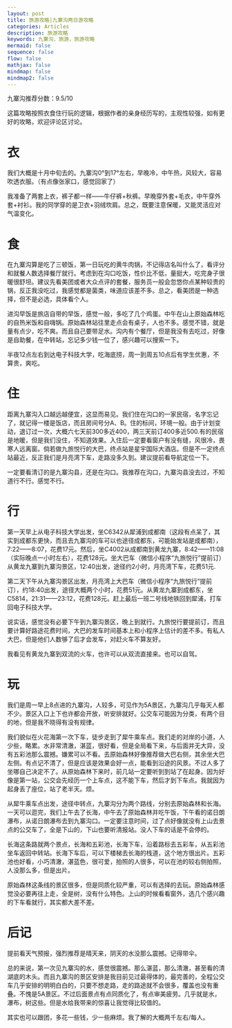 ```yaml
---
layout: post
title: 旅游攻略|九寨沟两日游攻略
categories: Articles
description: 旅游攻略
keywords: 九寨沟，旅游，旅游攻略
mermaid: false
sequence: false
flow: false
mathjax: false
mindmap: false
mindmap2: false
---
```

九寨沟推荐分数：9.5/10


这篇攻略按照衣食住行玩的逻辑，根据作者的亲身经历写的，主观性较强，如有更好的攻略，欢迎评论区讨论。


# 衣

我们大概是十月中旬去的。九寨沟0°到17°左右，早晚冷，中午热，风较大，容易吹透衣服。（有点像张家口，感觉回家了）

我准备了两套上衣，裤子都一样——牛仔裤+秋裤。早晚穿外套+毛衣，中午穿外套+衬衫。我的同学穿的是卫衣+羽绒坎肩。总之，既要注意保暖，又能灵活应对气温变化。


# 食
在九寨沟算是吃了三顿饭，第一日玩吃的黄牛肉锅，不记得店名叫什么了，看评分和就餐人数选择餐厅就行。考虑到在沟口吃饭，性价比不低，量挺大，吃完身子很暖很舒坦。建议先看美团或者大众点评的套餐，服务员一般会忽悠你点某种较贵的锅，反正我没吃过，我感觉都是菌类，味道应该差不多。总之，看美团是一种选择，但不是必选，具体看个人。

进沟早饭是旅店自带的早饭，感觉一般，多吃了几个鸡蛋。中午在山上原始森林吃的自热米饭和自嗨锅。原始森林站往里走点会有桌子，人也不多。感觉不错，就是量有点少，吃不爽。而且自己要带足水。沟内有个餐厅，但是我没有去吃过，好像是自助餐，在中转站，忘记多少钱一位了，感兴趣可以搜索一下。

半夜12点左右到达电子科技大学，吃海底捞，周一到周五10点后有学生优惠，不算贵，爽吃。

# 住
距离九寨沟入口越远越便宜，这显而易见。我们住在沟口的一家民宿，名字忘记了，就记得一楼是饭店，而且房间号分A、B。住的标间，环境一般。由于计划变动，退订过一次，大概六七天前300多近400，两三天前订400多近500.有的民宿是地暖，但是我们没住，不知道效果。入住后一定要看窗户有没有缝，风很冷，畏寒人远离窗。倘若做九旅悦行的大巴，终点站是星宇国际大酒店。但是不一定终点站最近，反正我们是月亮湾下车，走路没多久到。建议提前看导航定位一下。

一定要看清订的是九寨沟县，还是在沟口。我推荐在沟口，九寨沟县没去过，不知道行不行。感觉不行。

# 行
第一天早上从电子科技大学出发，坐C6342从犀浦到成都南（这段有点呆了，其实到成都东更快，而且去九寨沟的车可以也途径成都东，可能始发站是成都南），7:22——8:07，花费17元。然后，坐C4002从成都南到黄龙九寨，8:42——11:08（实际晚点一小时左右），花费128元。坐大巴车（微信小程序“九旅悦行”提前订）从黄龙九寨到九寨沟景区，12:40出发，途径约2小时，月亮湾下车，花费51元.

第二天下午从九寨沟景区出发，月亮湾上大巴车（微信小程序“九旅悦行”提前订），约18:40出发，途径大概两个小时，花费51元。从黄龙九寨到成都东，坐C5814，21:31——23:12，花费128元。赶上最后一班二号线地铁回到犀浦，打车回电子科技大学。

说实话，感觉没有必要下午到九寨沟景区，晚上到就行。九旅悦行要提前订，而且要计算好路途花费时间，大巴的发车时间基本上和小程序上估计的差不多。有私人大巴，但是他们人数够了后才会发车，对赶火车不算友好。

我看见有黄龙九寨到双流的火车，也许可以从双流直接来。也可以自驾。

# 玩
我们是周一早上8点进的九寨沟，人较多，可见作为5A景区，九寨沟几乎每天人都不少。景区入口上下也许都会开放，听安排就好。公交车可能因为分类，有两个目的地，但是我不晓得有没有规律。

我们貌似在火花海第一次下车，徒步走到了犀牛乘车点。我们走的对岸的小道，人少些，略累。水非常清澈，湛蓝，很好看，但是全局看下来，与后面并无大异，没有五彩池那么震撼。嫌累可以不看。去原始森林好像推荐做大巴右侧，其余坐大巴左侧。有点记不清了，但是应该是效果会好一点，能看到沿途的风景。不过人多了坐哪自己决定不了。从原始森林下来时，前几站一定要听到到站了在起身。因为好像是第一站，公交会先经历一个上车点，这不能下车，然后才到下车点。我就因为起身丢了座位，站了老半天。烦。

从犀牛乘车点出发，途径中转点，九寨沟分为两个路线，分别去原始森林和长海。一天可以逛完，我们上午去了长海，中午去了原始森林并吃午饭，下午看的诺日朗瀑布，从诺日朗瀑布去到九寨沟口。一定要注意时间，过了点好像就没有上山去景点的公交车了，全是下山的，下山也要听清报站。没人下车的话是不会停的。

长海这条路就两个景点，长海和五彩池，长海下车，沿着路标去五彩车，从五彩池坐车返回中转站。长海下车后，可以下楼梯去长海的栈道，这个地方很出片。五彩池也好看，小巧清澈，湛蓝色，很可爱，拍照的人很多，可以在池的较右侧拍照，人没那么多，但是出片。

原始森林这条线的景区很多，但是同质化较严重，可以有选择的去玩。原始森林感觉没必要再往上走，全是树，没有什么特色。上山的时候看看窗外，选几个感兴趣的下车看就行，其实都大差不差。


# 后记
提前看天气预报，强烈推荐是晴天来，阴天的水没那么震撼。记得带伞。

总的来说，第一次见九寨沟的水，感觉很震撼。那么湛蓝，那么清澈，甚至看的清湖底的木头。而且九寨沟的景区安排是我目前见过最得体的，最完善的，全程公交车几乎安排的明明白白的，只要不想走路，走的路途就不会很多，覆盖也没有重叠。不愧是5A景区。不过后面景点有点同质化了，有点审美疲劳。几乎就是水，瀑布，树这些。但是水给我带来的惊喜让我觉得比较值的。

其实也可以跟团，多花一些钱，少一些麻烦。我了解的大概两千左右/每人。
